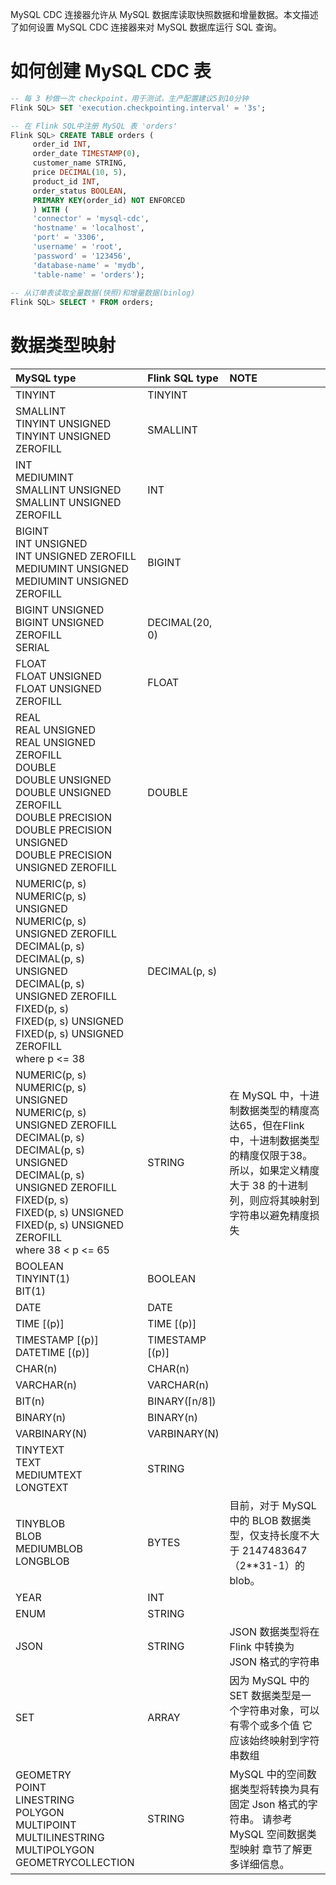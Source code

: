 MySQL CDC 连接器允许从 MySQL 数据库读取快照数据和增量数据。本文描述了如何设置 MySQL CDC 连接器来对 MySQL 数据库运行 SQL 查询。
# 如何创建 MySQL CDC 表
```sql
-- 每 3 秒做一次 checkpoint，用于测试，生产配置建议5到10分钟                      
Flink SQL> SET 'execution.checkpointing.interval' = '3s';   

-- 在 Flink SQL中注册 MySQL 表 'orders'
Flink SQL> CREATE TABLE orders (
     order_id INT,
     order_date TIMESTAMP(0),
     customer_name STRING,
     price DECIMAL(10, 5),
     product_id INT,
     order_status BOOLEAN,
     PRIMARY KEY(order_id) NOT ENFORCED
     ) WITH (
     'connector' = 'mysql-cdc',
     'hostname' = 'localhost',
     'port' = '3306',
     'username' = 'root',
     'password' = '123456',
     'database-name' = 'mydb',
     'table-name' = 'orders');
  
-- 从订单表读取全量数据(快照)和增量数据(binlog)
Flink SQL> SELECT * FROM orders;
```
# 数据类型映射
|MySQL type|Flink SQL type|NOTE|
|:---|:---|:---|
|TINYINT|TINYINT||
|SMALLINT<br>TINYINT UNSIGNED<br>TINYINT UNSIGNED ZEROFILL|SMALLINT||
|INT<br>MEDIUMINT<br>SMALLINT UNSIGNED<br>SMALLINT UNSIGNED ZEROFILL|INT||
|BIGINT<br>INT UNSIGNED<br>INT UNSIGNED ZEROFILL<br>MEDIUMINT UNSIGNED<br>MEDIUMINT UNSIGNED ZEROFILL|BIGINT||
|BIGINT UNSIGNED<br>BIGINT UNSIGNED ZEROFILL<br>SERIAL|DECIMAL(20, 0)	||
|FLOAT<br>FLOAT UNSIGNED<br>FLOAT UNSIGNED ZEROFILL|FLOAT||
|REAL<br>REAL UNSIGNED<br>REAL UNSIGNED ZEROFILL<br>DOUBLE<br>DOUBLE UNSIGNED<br>DOUBLE UNSIGNED ZEROFILL<br>DOUBLE PRECISION<br>DOUBLE PRECISION UNSIGNED<br>DOUBLE PRECISION UNSIGNED ZEROFILL|DOUBLE||
|NUMERIC(p, s)<br>NUMERIC(p, s) UNSIGNED<br>NUMERIC(p, s) UNSIGNED ZEROFILL<br>DECIMAL(p, s)<br>DECIMAL(p, s) UNSIGNED<br>DECIMAL(p, s) UNSIGNED ZEROFILL<br>FIXED(p, s)<br>FIXED(p, s) UNSIGNED<br>FIXED(p, s) UNSIGNED ZEROFILL<br>where p <= 38|DECIMAL(p, s)||
|NUMERIC(p, s)<br>NUMERIC(p, s) UNSIGNED<br>NUMERIC(p, s) UNSIGNED ZEROFILL<br>DECIMAL(p, s)<br>DECIMAL(p, s) UNSIGNED<br>DECIMAL(p, s) UNSIGNED ZEROFILL<br>FIXED(p, s)<br>FIXED(p, s) UNSIGNED<br>FIXED(p, s) UNSIGNED ZEROFILL<br>where 38 < p <= 65|STRING|在 MySQL 中，十进制数据类型的精度高达65，但在Flink中，十进制数据类型的精度仅限于38。所以，如果定义精度大于 38 的十进制列，则应将其映射到字符串以避免精度损失|
|BOOLEAN<br>TINYINT(1)<br>BIT(1)|BOOLEAN||
|DATE|DATE||
|TIME [(p)]|TIME [(p)]||
|TIMESTAMP [(p)]<br>DATETIME [(p)]|TIMESTAMP [(p)]||
|CHAR(n)|CHAR(n)||
|VARCHAR(n)|VARCHAR(n)||
|BIT(n)|BINARY(⌈n/8⌉)||
|BINARY(n)|BINARY(n)||
|VARBINARY(N)|VARBINARY(N)||
|TINYTEXT<br>TEXT<br>MEDIUMTEXT<br>LONGTEXT|STRING||
|TINYBLOB<br>BLOB<br>MEDIUMBLOB<br>LONGBLOB|BYTES|目前，对于 MySQL 中的 BLOB 数据类型，仅支持长度不大于 2147483647（2**31-1）的 blob。|
|YEAR|INT||
|ENUM|STRING||
|JSON|STRING|JSON 数据类型将在 Flink 中转换为 JSON 格式的字符串|
|SET|ARRAY<STRING>|因为 MySQL 中的 SET 数据类型是一个字符串对象，可以有零个或多个值 它应该始终映射到字符串数组|
|GEOMETRY<br>POINT<br>LINESTRING<br>POLYGON<br>MULTIPOINT<br>MULTILINESTRING<br>MULTIPOLYGON<br>GEOMETRYCOLLECTION|STRING|MySQL 中的空间数据类型将转换为具有固定 Json 格式的字符串。 请参考 MySQL 空间数据类型映射 章节了解更多详细信息。|

